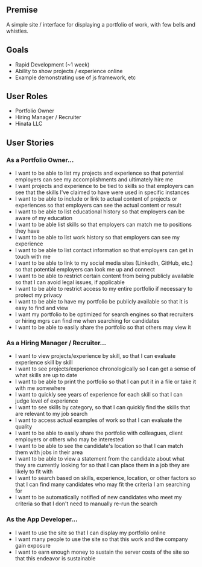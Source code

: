 ## Premise
A simple site / interface for displaying a portfolio of work, with few bells and whistles.

## Goals
* Rapid Development (~1 week)
* Ability to show projects / experience online
* Example demonstrating use of js framework, etc

## User Roles
* Portfolio Owner
* Hiring Manager / Recruiter
* Hinata LLC

## User Stories
### As a **Portfolio Owner**...
* I want to be able to list my projects and experience so that potential employers can see my accomplishments and ultimately hire me
* I want projects and experience to be tied to skills so that employers can see that the skills I've claimed to have were used in specific instances
* I want to be able to include or link to actual content of projects or experiences so that employers can see the actual content or result
* I want to be able to list educational history so that employers can be aware of my education
* I want to be able list skills so that employers can match me to positions they have
* I want to be able to list work history so that employers can see my experience
* I want to be able to list contact information so that employers can get in touch with me
* I want to be able to link to my social media sites (LinkedIn, GitHub, etc.) so that potential employers can look me up and connect
* I want to be able to restrict certain content from being publicly available so that I can avoid legal issues, if applicable
* I want to be able to restrict access to my entire portfolio if necessary to protect my privacy
* I want to be able to have my portfolio be publicly available so that it is easy to find and view
* I want my portfolio to be optimized for search engines so that recruiters or hiring mgrs can find me when searching for candidates
* I want to be able to easily share the portfolio so that others may view it

### As a **Hiring Manager / Recruiter**...
* I want to view projects/experience by skill, so that I can evaluate experience skill by skill
* I want to see projects/experience chronologically so I can get a sense of what skills are up to date
* I want to be able to print the portfolio so that I can put it in a file or take it with me somewhere
* I want to quickly see years of experience for each skill so that I can judge level of experience
* I want to see skills by category, so that I can quickly find the skills that are relevant to my job search
* I want to access actual examples of work so that I can evaluate the quality
* I want to be able to easily share the portfolio with colleagues, client employers or others who may be interested
* I want to be able to see the candidate's location so that I can match them with jobs in their area
* I want to be able to view a statement from the candidate about what they are currently looking for so that I can place them in a job they are likely to fit with
* I want to search based on skills, experience, location, or other factors so that I can find many candidates who may fit the criteria I am searching for
* I want to be automatically notified of new candidates who meet my criteria so that I don't need to manually re-run the search

### As the **App Developer**...
* I want to use the site so that I can display my portfolio online
* I want many people to use the site so that this work and the company gain exposure
* I want to earn enough money to sustain the server costs of the site so that this endeavor is sustainable
